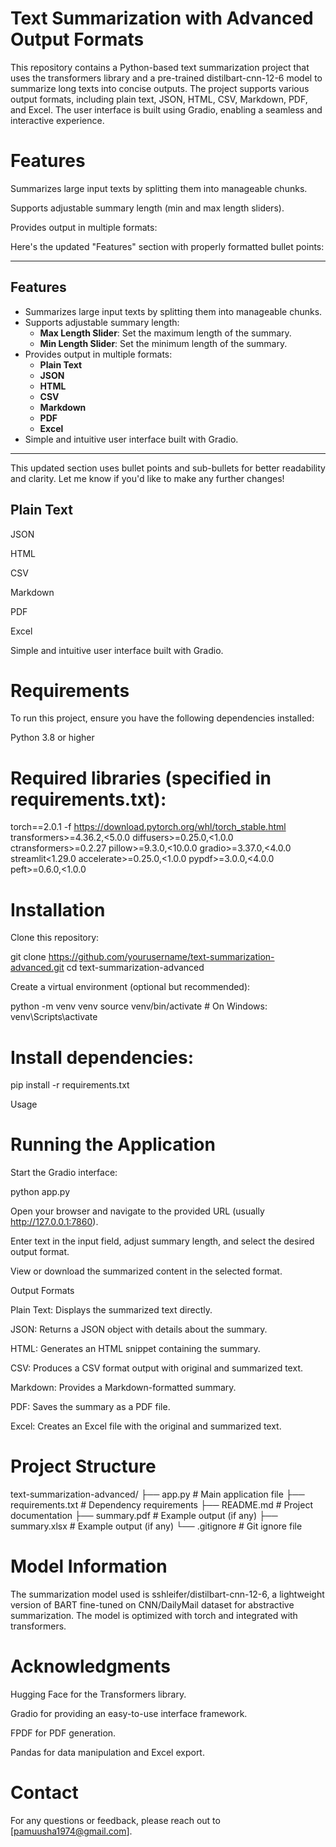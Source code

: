 # Text Summarization with Advanced Output Formats

This repository contains a Python-based text summarization project that uses the transformers library and a pre-trained distilbart-cnn-12-6 model to summarize long texts into concise outputs. The project supports various output formats, including plain text, JSON, HTML, CSV, Markdown, PDF, and Excel. The user interface is built using Gradio, enabling a seamless and interactive experience.

# Features

Summarizes large input texts by splitting them into manageable chunks.

Supports adjustable summary length (min and max length sliders).

Provides output in multiple formats:

Here's the updated "Features" section with properly formatted bullet points:

---

## Features

- Summarizes large input texts by splitting them into manageable chunks.
- Supports adjustable summary length:
  - **Max Length Slider**: Set the maximum length of the summary.
  - **Min Length Slider**: Set the minimum length of the summary.
- Provides output in multiple formats:
  - **Plain Text**
  - **JSON**
  - **HTML**
  - **CSV**
  - **Markdown**
  - **PDF**
  - **Excel**
- Simple and intuitive user interface built with Gradio.

---

This updated section uses bullet points and sub-bullets for better readability and clarity. Let me know if you'd like to make any further changes!
## Plain Text

JSON

HTML

CSV

Markdown

PDF

Excel

Simple and intuitive user interface built with Gradio.

# Requirements

To run this project, ensure you have the following dependencies installed:

Python 3.8 or higher

# Required libraries (specified in requirements.txt):

torch==2.0.1 -f https://download.pytorch.org/whl/torch_stable.html
transformers>=4.36.2,<5.0.0
diffusers>=0.25.0,<1.0.0
ctransformers>=0.2.27
pillow>=9.3.0,<10.0.0
gradio>=3.37.0,<4.0.0
streamlit<1.29.0
accelerate>=0.25.0,<1.0.0
pypdf>=3.0.0,<4.0.0
peft>=0.6.0,<1.0.0

# Installation

Clone this repository:

git clone https://github.com/yourusername/text-summarization-advanced.git
cd text-summarization-advanced

Create a virtual environment (optional but recommended):

python -m venv venv
source venv/bin/activate   # On Windows: venv\Scripts\activate

# Install dependencies:

pip install -r requirements.txt

Usage

# Running the Application

Start the Gradio interface:

python app.py

Open your browser and navigate to the provided URL (usually http://127.0.0.1:7860).

Enter text in the input field, adjust summary length, and select the desired output format.

View or download the summarized content in the selected format.

Output Formats

Plain Text: Displays the summarized text directly.

JSON: Returns a JSON object with details about the summary.

HTML: Generates an HTML snippet containing the summary.

CSV: Produces a CSV format output with original and summarized text.

Markdown: Provides a Markdown-formatted summary.

PDF: Saves the summary as a PDF file.

Excel: Creates an Excel file with the original and summarized text.

# Project Structure

text-summarization-advanced/
├── app.py                 # Main application file
├── requirements.txt       # Dependency requirements
├── README.md              # Project documentation
├── summary.pdf            # Example output (if any)
├── summary.xlsx           # Example output (if any)
└── .gitignore             # Git ignore file

# Model Information

The summarization model used is sshleifer/distilbart-cnn-12-6, a lightweight version of BART fine-tuned on CNN/DailyMail dataset for abstractive summarization. The model is optimized with torch and integrated with transformers.

# Acknowledgments

Hugging Face for the Transformers library.

Gradio for providing an easy-to-use interface framework.

FPDF for PDF generation.

Pandas for data manipulation and Excel export.

# Contact

For any questions or feedback, please reach out to [pamuusha1974@gmail.com].
